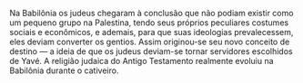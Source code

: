 ﻿Na Babilônia os judeus chegaram à conclusão que não podiam existir como um pequeno grupo na Palestina, tendo seus próprios peculiares costumes sociais e econômicos, e ademais, para que suas ideologias prevalecessem, eles deviam converter os gentios. Assim originou-se seu novo conceito de destino — a ideia de que os judeus deviam-se tornar servidores escolhidos de Yavé. A religião judaica do Antigo Testamento realmente evoluiu na Babilônia durante o cativeiro.